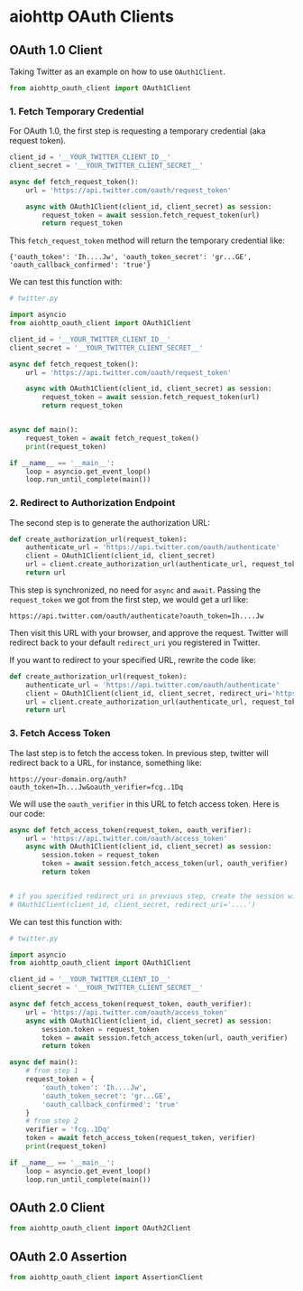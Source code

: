 # aiohttp OAuth Clients


## OAuth 1.0 Client

Taking Twitter as an example on how to use `OAuth1Client`.

```python
from aiohttp_oauth_client import OAuth1Client
```

### 1. Fetch Temporary Credential

For OAuth 1.0, the first step is requesting a temporary credential (aka
request token).


```python
client_id = '__YOUR_TWITTER_CLIENT_ID__'
client_secret = '__YOUR_TWITTER_CLIENT_SECRET__'

async def fetch_request_token():
    url = 'https://api.twitter.com/oauth/request_token'

    async with OAuth1Client(client_id, client_secret) as session:
        request_token = await session.fetch_request_token(url)
        return request_token
```

This `fetch_request_token` method will return the temporary credential like:

```
{'oauth_token': 'Ih....Jw', 'oauth_token_secret': 'gr...GE', 'oauth_callback_confirmed': 'true'}
```

We can test this function with:

```py
# twitter.py

import asyncio
from aiohttp_oauth_client import OAuth1Client

client_id = '__YOUR_TWITTER_CLIENT_ID__'
client_secret = '__YOUR_TWITTER_CLIENT_SECRET__'

async def fetch_request_token():
    url = 'https://api.twitter.com/oauth/request_token'

    async with OAuth1Client(client_id, client_secret) as session:
        request_token = await session.fetch_request_token(url)
        return request_token


async def main():
    request_token = await fetch_request_token()
    print(request_token)

if __name__ == '__main__':
    loop = asyncio.get_event_loop()
    loop.run_until_complete(main())
```


### 2. Redirect to Authorization Endpoint

The second step is to generate the authorization URL:

```py
def create_authorization_url(request_token):
    authenticate_url = 'https://api.twitter.com/oauth/authenticate'
    client = OAuth1Client(client_id, client_secret)
    url = client.create_authorization_url(authenticate_url, request_token['oauth_token'])
    return url
```

This step is synchronized, no need for `async` and `await`. Passing the
`request_token` we got from the first step, we would get a url like:

```
https://api.twitter.com/oauth/authenticate?oauth_token=Ih....Jw
```

Then visit this URL with your browser, and approve the request. Twitter
will redirect back to your default `redirect_uri` you registered in Twitter.

If you want to redirect to your specified URL, rewrite the code like:

```py
def create_authorization_url(request_token):
    authenticate_url = 'https://api.twitter.com/oauth/authenticate'
    client = OAuth1Client(client_id, client_secret, redirect_uri='https://your-defined-url')
    url = client.create_authorization_url(authenticate_url, request_token['oauth_token'])
    return url
```

### 3. Fetch Access Token

The last step is to fetch the access token. In previous step, twitter
will redirect back to a URL, for instance, something like:

```
https://your-domain.org/auth?oauth_token=Ih...Jw&oauth_verifier=fcg..1Dq
```

We will use the `oauth_verifier` in this URL to fetch access token. Here
is our code:


```py
async def fetch_access_token(request_token, oauth_verifier):
    url = 'https://api.twitter.com/oauth/access_token'
    async with OAuth1Client(client_id, client_secret) as session:
        session.token = request_token
        token = await session.fetch_access_token(url, oauth_verifier)
        return token


# if you specified redirect_uri in previous step, create the session with
# OAuth1Client(client_id, client_secret, redirect_uri='....')
```

We can test this function with:

```py
# twitter.py

import asyncio
from aiohttp_oauth_client import OAuth1Client

client_id = '__YOUR_TWITTER_CLIENT_ID__'
client_secret = '__YOUR_TWITTER_CLIENT_SECRET__'

async def fetch_access_token(request_token, oauth_verifier):
    url = 'https://api.twitter.com/oauth/access_token'
    async with OAuth1Client(client_id, client_secret) as session:
        session.token = request_token
        token = await session.fetch_access_token(url, oauth_verifier)
        return token

async def main():
    # from step 1
    request_token = {
        'oauth_token': 'Ih....Jw',
        'oauth_token_secret': 'gr...GE',
        'oauth_callback_confirmed': 'true'
    }
    # from step 2
    verifier = 'fcg..1Dq'
    token = await fetch_access_token(request_token, verifier)
    print(request_token)

if __name__ == '__main__':
    loop = asyncio.get_event_loop()
    loop.run_until_complete(main())
```


## OAuth 2.0 Client

```python
from aiohttp_oauth_client import OAuth2Client

```


## OAuth 2.0 Assertion

```python
from aiohttp_oauth_client import AssertionClient
```
